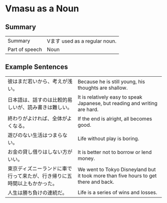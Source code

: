 # Vmasu as a Noun

## Summary

<table><tr>   <td>Summary</td>   <td>Vます used as a regular noun.</td></tr><tr>   <td>Part of speech</td>   <td>Noun</td></tr></table>

## Example Sentences

<table><tr>   <td>彼はまだ若いから、考えが浅い。</td>   <td>Because he is still young, his thoughts are shallow.</td></tr><tr>   <td>日本語は、話すのは比較的易しいが、読み書きは難しい。</td>   <td>It is relatively easy to speak Japanese, but reading and writing are hard.</td></tr><tr>   <td>終わりがよければ、全体がよくなる。</td>   <td>If the end is alright, all becomes good.</td></tr><tr>   <td>遊びのない生活はつまらない。</td>   <td>Life without play is boring.</td></tr><tr>   <td>お金の貸し借りはしない方がいい。</td>   <td>It is better not to borrow or lend money.</td></tr><tr>   <td>東京ディズニーランドに車で行って来たが、行き帰りに五時間以上もかかった。</td>   <td>We went to Tokyo Disneyland but it took more than five hours to get there and back.</td></tr><tr>   <td>人生は勝ち負けの連続だ。</td>   <td>Life is a series of wins and losses.</td></tr></table>

